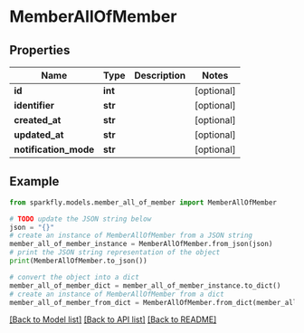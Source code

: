 # MemberAllOfMember


## Properties

Name | Type | Description | Notes
------------ | ------------- | ------------- | -------------
**id** | **int** |  | [optional] 
**identifier** | **str** |  | [optional] 
**created_at** | **str** |  | [optional] 
**updated_at** | **str** |  | [optional] 
**notification_mode** | **str** |  | [optional] 

## Example

```python
from sparkfly.models.member_all_of_member import MemberAllOfMember

# TODO update the JSON string below
json = "{}"
# create an instance of MemberAllOfMember from a JSON string
member_all_of_member_instance = MemberAllOfMember.from_json(json)
# print the JSON string representation of the object
print(MemberAllOfMember.to_json())

# convert the object into a dict
member_all_of_member_dict = member_all_of_member_instance.to_dict()
# create an instance of MemberAllOfMember from a dict
member_all_of_member_from_dict = MemberAllOfMember.from_dict(member_all_of_member_dict)
```
[[Back to Model list]](../README.md#documentation-for-models) [[Back to API list]](../README.md#documentation-for-api-endpoints) [[Back to README]](../README.md)


